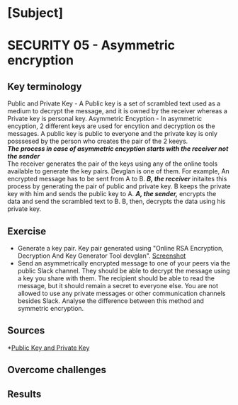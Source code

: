 # [Subject]
# SECURITY 05 - Asymmetric encryption



## Key terminology

Public and Private Key - A Public key is a set of scrambled text used as a medium to decrypt the message, and it is owned by the receiver whereas a Private key is personal key.
Asymmetric Encyption - In asymmetric encyption, 2 different keys are used for encytion and decryption os the messages. A public key is public to everyone and the private key is only posssesed by the person who creates the pair of the 2 keeys.   
***The process in case of asymmetric encyption starts with the receiver not the sender***   
The receiver generates the pair of the keys using any of the online tools available to generate the key pairs. Devglan is one of them. 
For example, An encrypted message has to be sent from A to B. ***B, the receiver*** initaites this process by generating the pair of public and private key. B keeps the private key with him and sends the public key to A.
***A, the sender,*** encrypts the data and send the scrambled text to B. B, then, decrypts the data using his private key. 

## Exercise

* Generate a key pair.
Key pair generated using "Online RSA Encryption, Decryption And Key Generator Tool devglan".
[Screenshot](../)
* Send an asymmetrically encrypted message to one of your peers via the public Slack channel. They should be able to decrypt the message using a key you share with them. The recipient should be able to read the message, but it should remain a secret to everyone else.
You are not allowed to use any private messages or other communication channels besides Slack. Analyse the difference between this method and symmetric encryption.



## Sources

*[Public Key and Private Key](https://www.youtube.com/watch?v=8I7BNgD2Yag)



## Overcome challenges



## Results
